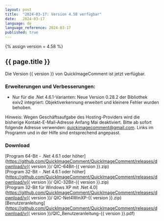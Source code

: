 ```yaml
---
layout: post
title:  "2024-03-17: Version 4.58 verfügbar"
date:   2024-03-17
language: de
language_reference: 2024-03-17
published: true
---
```

{% assign version = 4.58 %}

## {{ page.title }}

Die Version {{ version }} von QuickImageComment ist jetzt verfügbar.

### Erweiterungen und Verbesserungen:

* Nur für die .Net 4.6.1-Varianten: Neue Version 0.28.2 der Bibliothek exiv2 integriert: Objektiverkennung erweitert und kleinere Fehler wurden behoben.

Hinweis: Wegen Geschäftsaufgabe des Hosting-Providers wird die bisherige Kontakt-E-Mail-Adresse Anfang Mai deaktiviert. Bitte ab sofort folgende Adresse verwenden: [quickimagecomment@gmail.com](mailto:quickimagecomment@gmail.com). Links im Programm und in der Hilfe sind entsprechend angepasst.

### Download 

[Program 64-Bit - .Net 4.6.1 oder höher](https://github.com/QuickImageComment/QuickImageComment/releases/download/v{{ version }}/
QIC-64Bit-{{ version }}.zip)<br>
[Program 32-Bit - .Net 4.6.1 oder höher](https://github.com/QuickImageComment/QuickImageComment/releases/download/v{{ version }}/
QIC-32Bit-{{ version }}.zip)<br>
[Program 32-Bit für Windows XP mit .Net 4.0](https://github.com/QuickImageComment/QuickImageComment/releases/download/v{{ version }}/
QIC-Net4WinXP-{{ version }}.zip)<br>
[Benutzeranleitung](https://github.com/QuickImageComment/QuickImageComment/releases/download/v{{ version }}/QIC_Benutzeranleitung-{{ version }}.pdf)
